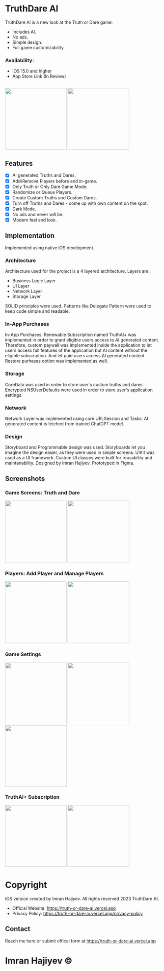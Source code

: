 # TruthDare AI

TruthDare AI is a new look at the Truth or Dare game:

- Includes AI.
- No ads. 
- Simple design.
- Full game customizability.

### Availability:
- iOS 15.0 and higher
- App Store Link (In Review)

##
<p align="row">
  <img src="https://github.com/windrunner21/truthordare-iOS/assets/18750749/a90cf8ee-1ab0-4e42-8f44-c276da65b455" width="200" >
  <img src="https://github.com/windrunner21/truthordare-iOS/assets/18750749/58dc7dc6-db62-4e93-94a2-8d25d9c5a55f" width="200" >
</p> 

## Features
- [x] AI generated Truths and Dares.
- [x] Add/Remove Players before and in-game.
- [x] Only Truth or Only Dare Game Mode.
- [x] Randomize or Queue Players.
- [x] Create Custom Truths and Custom Dares.
- [x] Turn off Truths and Dares - come up with own content on the spot.
- [x] Dark Mode.
- [x] No ads and never will be.
- [x] Modern feel and look. 

## Implementation
Implemented using native iOS development. 

### Architecture
Architecture used for the project is a 4 layered architecture. Layers are: 

- Business Logic Layer 
- UI Layer
- Network Layer
- Storage Layer

SOLID principles were used.
Patterns like Delegate Pattern were used to keep code simple and readable.

### In-App Purchases
In-App Purchases: Renewable Subscription named TruthAI+ was implemented in order to grant eligible users access to AI generated content. 
Therefore, custom paywall was implemented inside the application to let users access full features of the application but AI content without the eligible subscription. 
And let paid users access AI generated content. Restore purhases option was implemented as well.

### Storage
CoreData was used in order to store user's custom truths and dares. Encrypted NSUserDefaults were used in order to store user's application settings.

### Network
Network Layer was implemented using core URLSession and Tasks. AI generated content is fetched from trained ChatGPT model.

### Design
Storyboard and Programmable design was used. Storyboards let you imagine the design easier, as they were used in simple screens.
UIKit was used as a UI framework. Custom UI classes were built for reusability and maintanability. Designed by Imran Hajiyev. Prototyped in Figma.

## Screenshots

### Game Screens: Truth and Dare
<p align="row">
  <img src="https://github.com/windrunner21/truthordare-iOS/assets/18750749/a906a033-512a-41e8-9ee6-afd8da80c71d" width="200" >
  <img src="https://github.com/windrunner21/truthordare-iOS/assets/18750749/badda240-9da3-471c-aeb2-5389f71a1347" width="200" >
</p>

### Players: Add Player and Manage Players
<p align="row">
  <img src="https://github.com/windrunner21/truthordare-iOS/assets/18750749/09da07f0-d66c-45c2-8425-58951238c593" width="200" >
  <img src="https://github.com/windrunner21/truthordare-iOS/assets/18750749/e78f1a17-82b5-4b8d-98f3-f821b0163400" width="200" >
</p>

### Game Settings
<p align="row">
  <img src="https://github.com/windrunner21/truthordare-iOS/assets/18750749/1df792ac-c673-471b-95ec-8ebd63ca7d7f" width="200" >
  <img src="https://github.com/windrunner21/truthordare-iOS/assets/18750749/cb450431-0140-48f8-8ed9-670dc8a7ed3e" width="200" >
  <img src="https://github.com/windrunner21/truthordare-iOS/assets/18750749/16b741df-5617-4663-a56b-c9a748058f1e" width="200" >
</p>

### TruthAI+ Subscription
<p align="row">
  <img src="https://github.com/windrunner21/truthordare-iOS/assets/18750749/93133d66-adbe-4507-878d-db831f9bc626" width="200" >
  <img src="https://github.com/windrunner21/truthordare-iOS/assets/18750749/b957e1a1-c9e5-44e7-ad70-b87740a4be3a" width="200" >
</p>

# Copyright
iOS version created by Imran Hajiyev. All rights reserved 2023 TruthDare AI.

- Official Website: https://truth-or-dare-ai.vercel.app
- Privacy Policy: https://truth-or-dare-ai.vercel.app/privacy-policy

## Contact
Reach me here or submit offical form at https://truth-or-dare-ai.vercel.app

# Imran Hajiyev ©
